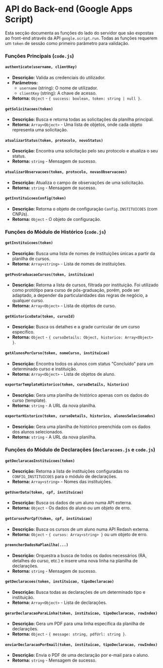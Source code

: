 # API do Back-end (Google Apps Script)

Esta secção documenta as funções do lado do servidor que são expostas ao front-end através da API `google.script.run`. Todas as funções requerem um `token` de sessão como primeiro parâmetro para validação.

### Funções Principais (`code.js`)

#### `authenticate(username, clientKey)`
* **Descrição:** Valida as credenciais do utilizador.
* **Parâmetros:**
    * `username` (string): O nome de utilizador.
    * `clientKey` (string): A chave de acesso.
* **Retorna:** `Object` - `{ success: boolean, token: string | null }`.

#### `getSolicitacoes(token)`
* **Descrição:** Busca e retorna todas as solicitações da planilha principal.
* **Retorna:** `Array<Object>` - Uma lista de objetos, onde cada objeto representa uma solicitação.

#### `atualizarStatus(token, protocolo, novoStatus)`
* **Descrição:** Encontra uma solicitação pelo seu protocolo e atualiza o seu status.
* **Retorna:** `string` - Mensagem de sucesso.

#### `atualizarObservacoes(token, protocolo, novasObservacoes)`
* **Descrição:** Atualiza o campo de observações de uma solicitação.
* **Retorna:** `string` - Mensagem de sucesso.

#### `getInstituicoesConfig(token)`
* **Descrição:** Retorna o objeto de configuração `Config.INSTITUICOES` (com CNPJs).
* **Retorna:** `Object` - O objeto de configuração.

### Funções do Módulo de Histórico (`code.js`)

#### `getInstituicoes(token)`
* **Descrição:** Busca uma lista de nomes de instituições únicas a partir da planilha de cursos.
* **Retorna:** `Array<string>` - Lista de nomes de instituições.

#### `getPosGraduacaoCursos(token, instituicao)`
* **Descrição:** Retorna a lista de cursos, filtrada por instituição. Foi utilizado como protótipo para curso de pós-graduação, porém, pode ser adaptado, a depender da particularidades das regras de negócio, a qualquer curso.
* **Retorna:** `Array<Object>` - Lista de objetos de curso.

#### `getHistoricoData(token, cursoId)`
* **Descrição:** Busca os detalhes e a grade curricular de um curso específico.
* **Retorna:** `Object` - `{ cursoDetails: Object, historico: Array<Object> }`.

#### `getAlunosPorCurso(token, nomeCurso, instituicao)`
* **Descrição:** Encontra todos os alunos com status "Concluído" para um determinado curso e instituição.
* **Retorna:** `Array<Object>` - Lista de objetos de aluno.

#### `exportarTemplateHistorico(token, cursoDetails, historico)`
* **Descrição:** Gera uma planilha de histórico apenas com os dados do curso (template).
* **Retorna:** `string` - A URL da nova planilha.

#### `exportarHistorico(token, cursoDetails, historico, alunosSelecionados)`
* **Descrição:** Gera uma planilha de histórico preenchida com os dados dos alunos selecionados.
* **Retorna:** `string` - A URL da nova planilha.

### Funções do Módulo de Declarações (`declaracoes.js` e `code.js`)

#### `getDeclaracaoInstituicoes(token)`
* **Descrição:** Retorna a lista de instituições configuradas no `CONFIG_INSTITUICOES` para o módulo de declarações.
* **Retorna:** `Array<string>` - Nomes das instituições.

#### `getUserData(token, cpf, instituicao)`
* **Descrição:** Busca os dados de um aluno numa API externa.
* **Retorna:** `Object` - Os dados do aluno ou um objeto de erro.

#### `getCursosPorCpf(token, cpf, instituicao)`
* **Descrição:** Busca os cursos de um aluno numa API Redash externa.
* **Retorna:** `Object` - `{ cursos: Array<string> }` ou um objeto de erro.

#### `preencherDadosNaPlanilha(...)`
* **Descrição:** Orquestra a busca de todos os dados necessários (RA, detalhes do curso, etc.) e insere uma nova linha na planilha de declarações.
* **Retorna:** `string` - Mensagem de sucesso.

#### `getDeclaracoes(token, instituicao, tipoDeclaracao)`
* **Descrição:** Busca todas as declarações de um determinado tipo e instituição.
* **Retorna:** `Array<Object>` - Lista de declarações.

#### `gerarDeclaracaoParaLinha(token, instituicao, tipoDeclaracao, rowIndex)`
* **Descrição:** Gera um PDF para uma linha específica da planilha de declarações.
* **Retorna:** `Object` - `{ message: string, pdfUrl: string }`.

#### `enviarDeclaracaoPorEmail(token, instituicao, tipoDeclaracao, rowIndex)`
* **Descrição:** Envia o PDF de uma declaração por e-mail para o aluno.
* **Retorna:** `string` - Mensagem de sucesso.
